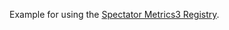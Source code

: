 
Example for using the [Spectator Metrics3 Registry](https://github.com/Netflix/spectator/wiki/Metrics3-Registry).
